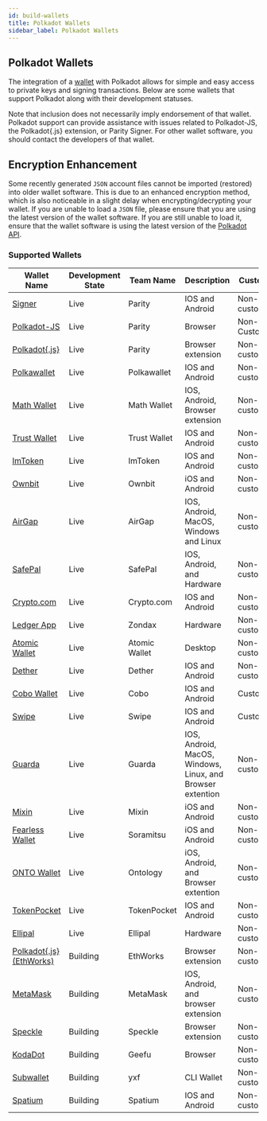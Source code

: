 ```yaml
---
id: build-wallets
title: Polkadot Wallets
sidebar_label: Polkadot Wallets
---
```


## Polkadot Wallets

The integration of a [wallet](https://wiki.polkadot.network/docs/en/glossary#wallet) with Polkadot
allows for simple and easy access to private keys and signing transactions. Below are some wallets
that support Polkadot along with their development statuses.

Note that inclusion does not necessarily imply endorsement of that wallet. Polkadot support can
provide assistance with issues related to Polkadot-JS, the Polkadot{.js} extension, or Parity
Signer. For other wallet software, you should contact the developers of that wallet.

## Encryption Enhancement

Some recently generated `JSON` account files cannot be imported (restored) into older wallet
software. This is due to an enhanced encryption method, which is also noticeable in a slight delay
when encrypting/decrypting your wallet. If you are unable to load a `JSON` file, please ensure that
you are using the latest version of the wallet software. If you are still unable to load it, ensure
that the wallet software is using the latest version of the
[Polkadot API](https://polkadot.js.org/api/).

### Supported Wallets

| Wallet Name                                                        | Development State | Team Name     | Description                                                | Custody       | Supports |
| ------------------------------------------------------------------ | ----------------- | ------------- | ---------------------------------------------------------- | ------------- | -------- |
| [Signer](https://www.parity.io/signer/)                            | Live              | Parity        | IOS and Android                                            | Non-custodial |          |
| [Polkadot-JS](https://polkadot.js.org/apps/#/accounts)             | Live              | Parity        | Browser                                                    | Non-Custodial | Staking  |
| [Polkadot{.js}](https://github.com/polkadot-js/extension)          | Live              | Parity        | Browser extension                                          | Non-custodial | Staking  |
| [Polkawallet](https://polkawallet.io/)                             | Live              | Polkawallet   | IOS and Android                                            | Non-custodial | Staking  |
| [Math Wallet](https://www.mathwallet.org/kusama-wallet/en/)        | Live              | Math Wallet   | IOS, Android, Browser extension                            | Non-custodial | Staking  |
| [Trust Wallet](https://trustwallet.com/)                           | Live              | Trust Wallet  | IOS and Android                                            | Non-custodial |          |
| [ImToken](https://token.im/)                                       | Live              | ImToken       | IOS and Android                                            | Non-custodial | Staking  |
| [Ownbit](https://ownbit.io/)                                       | Live              | Ownbit        | iOS and Android                                            | Non-custodial |          |
| [AirGap](https://airgap.it/)                                       | Live              | AirGap        | IOS, Android, MacOS, Windows and Linux                     | Non-custodial | Staking  |
| [SafePal](https://www.safepal.io/download)                         | Live              | SafePal       | IOS, Android, and Hardware                                 | Non-custodial |          |
| [Crypto.com](https://crypto.com/en/index.html)                     | Live              | Crypto.com    | IOS and Android                                            | Non-custodial |          |
| [Ledger App](https://zondax.ch/kusama.html#overview)               | Live              | Zondax        | Hardware                                                   | Non-custodial |          |
| [Atomic Wallet](https://atomicwallet.io)                           | Live              | Atomic Wallet | Desktop                                                    | Non-custodial | Staking  |
| [Dether](https://dether.io/)                                       | Live              | Dether        | IOS and Android                                            | Non-custodial |          |
| [Cobo Wallet](https://cobo.com/)                                   | Live              | Cobo          | IOS and Android                                            | Custodial     |          |
| [Swipe](https://swipe.io/)                                         | Live              | Swipe         | IOS and Android                                            | Custodial     |          |
| [Guarda](https://guarda.com/)                                      | Live              | Guarda        | IOS, Android, MacOS, Windows, Linux, and Browser extention | Non-custodial |          |
| [Mixin](https://mixin.one/messenger/)                              | Live              | Mixin         | iOS and Android                                            | Non-custodial |          |
| [Fearless Wallet](https://fearlesswallet.io/)                      | Live              | Soramitsu     | iOS and Android                                            | Non-custodial | Staking  |
| [ONTO Wallet](https://www.onto.app/en)                             | Live              | Ontology      | iOS, Android, and Browser extention                        | Non-custodial |          |
| [TokenPocket](https://www.tokenpocket.pro/)                        | Live              | TokenPocket   | IOS and Android                                            | Non-custodial |          |
| [Ellipal](https://www.ellipal.com/)                                | Live              | Ellipal       | Hardware                                                   | Non-custodial |          |
| [Polkadot{.js} (EthWorks)](https://github.com/EthWorks/extension)  | Building          | EthWorks      | Browser extension                                          | Non-custodial |          |
| [MetaMask](https://metamask.io/index.html)                         | Building          | MetaMask      | IOS, Android, and browser extension                        | Non-custodial |          |
| [Speckle](https://github.com/GetSpeckle/speckle-browser-extension) | Building          | Speckle       | Browser extension                                          | Non-custodial |          |
| [KodaDot](https://kodadot.netlify.app/#/accounts)                  | Building          | Geefu         | Browser                                                    | Non-custodial | Staking  |
| [Subwallet](https://github.com/yxf/subwallet)                      | Building          | yxf           | CLI Wallet                                                 | Non-custodial |          |
| [Spatium](https://spatium.net/)                                    | Building          | Spatium       | IOS and Android                                            | Non-custodial |          |
